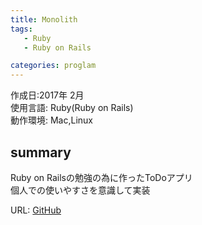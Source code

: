 ```yaml
---
title: Monolith 
tags:
   - Ruby
   - Ruby on Rails

categories: proglam
---
```


作成日:2017年 2月  
使用言語:  Ruby(Ruby on Rails)  
動作環境: Mac,Linux 

## summary  
Ruby on Railsの勉強の為に作ったToDoアプリ  
個人での使いやすさを意識して実装

URL: [GitHub](https://github.com/723gt/TodoApp)